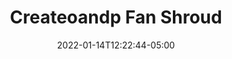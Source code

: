 ---
title: "Createoandp Fan Shroud"
date: 2022-01-14T12:22:44-05:00
description: ""
categories: []
displayInMenu: false
displayInList: true
draft: true
dropCap: false
resources:
- name: featuredImage
  src: ""
---